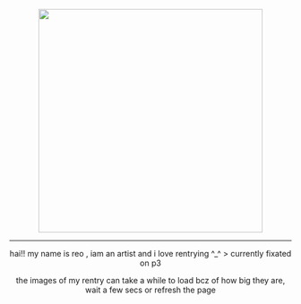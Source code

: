 <p align="center"><img src="https://i.imgur.com/ZNNlN2U.png&=80" width="400">

***
<p align ="center">hai!! my name is reo , iam an artist and i love rentrying ^_^
> currently fixated on p3 <p align="center">the images of my rentry can take a while to load bcz of how big they are, wait a few secs or refresh the page
<!--
**P3reload/P3reload** is a ✨ _special_ ✨ repository because its `README.md` (this file) appears on your GitHub profile.

[prounouns](https://pronouns.cc/@kureomi) [lovemail](https://rentry.co/lovemailreo)

Here are some ideas to get you started:

- 🔭 I’m currently working on ...
- 🌱 I’m currently learning ...
- 👯 I’m looking to collaborate on ...
- 🤔 I’m looking for help with ...
- 💬 Ask me about ...
- 📫 How to reach me: ...
- 😄 Pronouns: ...
- ⚡ Fun fact: ...
-->
